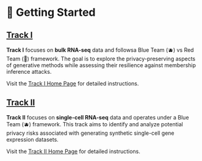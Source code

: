 # :roller_coaster: Getting Started


## [Track I](/experiments/track_i/) 

**Track I** focuses on **bulk RNA-seq** data and followsa Blue Team (:blueberries:) vs Red Team (🍅) framework. The goal is to explore the privacy-preserving aspects of generative methods while assessing their resilience against membership inference attacks.

Visit the [Track I Home Page](/experiments/track_i/) for detailed instructions. 



## [Track II](/experiments/track_ii/)

**Track II** focuses on **single-cell RNA-seq** data and operates under a Blue Team (:blueberries:) framework. This track aims to identify and analyze potential privacy risks associated with generating synthetic single-cell gene expression datasets. 

Visit the [Track II Home Page](/experiments/track_ii/) for detailed instructions. 
